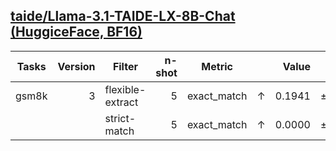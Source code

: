 ## [taide/Llama-3.1-TAIDE-LX-8B-Chat (HuggiceFace, BF16)](https://huggingface.co/taide/Llama-3.1-TAIDE-LX-8B-Chat)

|Tasks|Version|     Filter     |n-shot|  Metric   |   |Value |   |Stderr|
|-----|------:|----------------|-----:|-----------|---|-----:|---|-----:|
|gsm8k|      3|flexible-extract|     5|exact_match|↑  |0.1941|±  |0.0109|
|     |       |strict-match    |     5|exact_match|↑  |0.0000|±  |0.0000|